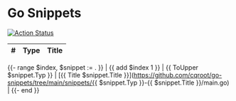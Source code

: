 # Go Snippets

[![Action Status](https://github.com/cqroot/go-snippets/workflows/test/badge.svg)](https://github.com/cqroot/go-snippets/actions)

| #   | Type | Title |
| --- | ---- | ----- |

{{- range $index, $snippet := . }}
| {{ add $index 1 }} | {{ ToUpper $snippet.Typ }} | [{{ Title $snippet.Title }}](https://github.com/cqroot/go-snippets/tree/main/snippets/{{ $snippet.Typ }}-{{ $snippet.Title }}/main.go) |
{{- end }}
